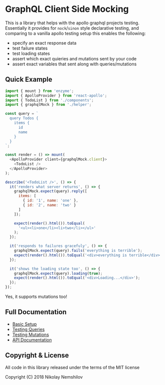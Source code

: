 # GraphQL Client Side Mocking

This is a library that helps with the apollo graphql projects testing.
Essentially it provides for `nock`/`sinon` style declarative testing,
and comparing to a vanilla apollo testing setup this enables the following:

* specify an exact response data
* test failure states
* test loading states
* assert which exact quieries and mutations sent by your code
* assert exact variables that sent along with queries/mutations

## Quick Example

```js
import { mount } from 'enzyme';
import { ApolloProvider } from 'react-apollo';
import { TodoList } from './components';
import { graphqlMock } from './helper';

const query = `
  query Todos {
    items {
      id
      name
    }
  }
`;

const render = () => mount(
  <ApolloProvider client={graphqlMock.client}>
    <TodoList />
  </ApolloProvider>
);

describe('<TodoList />', () => {
  it('renders what server returns', () => {
    graphqlMock.expect(query).reply([
      items: [
        { id: '1', name: 'one' },
        { id: '2', name: 'two' }
      ]
    ]);

    expect(render().html()).toEqual(
      '<ul><li>one</li><li>two</li></ul>'
    );
  });

  it('responds to failures gracefuly', () => {
    graphqlMock.expect(query).fails('everything is terrible');
    expect(render().html()).toEqual('<div>everything is terrible</div>');
  });

  it('shows the loading state too', () => {
    graphqlMock.expect(query).loading(true);
    expect(render().html()).toEqual('<div>Loading...</div>');
  });
});
```

Yes, it supports mutations too!

## Full Documentation

* [Basic Setup](./docs/setup.md)
* [Testing Queries](./docs/queries.md)
* [Testing Mutations](./docs/mutations.md)
* [API Documentation](./docs/api.md)


## Copyright & License

All code in this library released under the terms of the MIT license

Copyright (C) 2018 Nikolay Nemshilov
